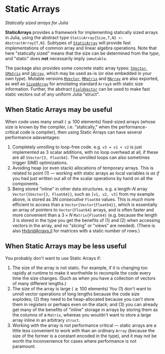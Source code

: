# Static Arrays
*Statically sized arrays for Julia*

**StaticArrays** provides a framework for implementing statically sized arrays
in Julia, using the abstract type `StaticArray{Size,T,N} <: AbstractArray{T,N}`.
Subtypes of [`StaticArray`](@ref) will provide fast implementations of common array and
linear algebra operations. Note that here "statically sized" means that the
size can be determined from the *type*, and "static" does **not** necessarily
imply `immutable`.

The package also provides some concrete static array types: [`SVector`](@ref), [`SMatrix`](@ref)
and [`SArray`](@ref), which may be used as-is (or else embedded in your own type).
Mutable versions [`MVector`](@ref), [`MMatrix`](@ref) and [`MArray`](@ref) are also exported, as well
as [`SizedArray`](@ref) for annotating standard `Array`s with static size information.
Further, the abstract [`FieldVector`](@ref) can be used to make fast static vectors
out of any uniform Julia "struct".

## When Static Arrays may be useful

When code uses many small ($\lesssim 100$ elements) fixed-sized arrays (whose size is known by the compiler, i.e. "statically," when the performance-critical code is compiler), then using Static Arrays can have several performance adavantages:

1. Completely unrolling to loop-free code.  e.g. `v3 = v1 + v2` is just implemented as 3 scalar additions, with no loop overhead at all, if these are all `SVector{3, Float64}`.  The unrolled loops can also sometimes trigger SIMD optimizations.
2. Avoiding heap (or even stack) allocations of temporary arrays.  This is related to point (1) — working with static arrays as local variables is *as if* you had just written out all of the scalar operations by hand on all the components.
3. Being stored "inline" in other data structures.  e.g. a length-$N$ array `Vector{SVector{3, Float64}}`, such as `[v1, v2, v3]` from my example above, is stored as $3N$ *consecutive* `Float64` values.  This is *much* more efficient to access than a `Vector{Vector{Float64}}`, which is essentially an array of pointers to `Vector{Float64}` arrays, and is often faster and more convenient than a $3 \times N$ `Matrix{Float64}` (e.g. because the length 3 is stored in the type you get the benefits of (1) and (2) when accessing vectors in the array, and no "slicing" or "views" are needed).  (There is also [HybridArrays.jl](https://github.com/JuliaArrays/HybridArrays.jl) for matrices with a static number of rows.)

## When Static Arrays may be less useful

You probably don't want to use Static Arrays if:

1. The size of the array is not static.  For example, if it is changing too rapidly at runtime to make it worthwhile to recompile the code every time the size changes.  (Such as when you have a collection of vectors of many different lengths.)
2. The size of the array is large ($\gtrsim 100$ elements) You (1) don't want to unroll vector operations of long lengths because the code size explodes; (2) they need to be heap-allocated because you can't store them in registers or perhaps even on the stack; and (3) you can already get many of the benefits of "inline" storage in arrays by storing them as the columns of a `Matrix`, whereas you wouldn't want to store a large array inline in an arbitrary `struct`.
3. Working with the array is not performance critical — static arrays are a little less convenient to work with than an ordinary `Array` (because the size of the former is a constant encoded in the type), and it may not be worth the inconvenience for cases where performance is not paramount.
